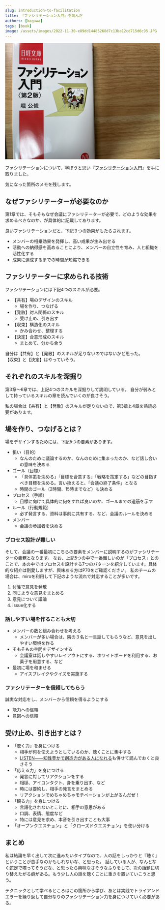 ```yaml
---
slug: introduction-to-facilitation
title: 『ファシリテーション入門』を読んだ
authors: [kagawa]
tags: [book]
image: /assets/images/2022-11-30-e89dd14485268d7c13ba12cd715d6c95.JPG
---
```


![Docusaurus Plushie](./2022-11-30.JPG)

ファシリテーションについて、学ぼうと思い『[ファシリテーション入門](https://amzn.to/3Ui2mcL)』を手に取りました。

気になった箇所のメモを残します。

## なぜファシリテーターが必要なのか
第1章では、そもそもなぜ会議にファシリテーターが必要で、どのような効果を求めるべきなのか、が具体的に記載してあります。

良いファシリテーションだと、下記３つの効果がもたらされます。
- メンバーの相乗効果を発揮し、高い成果が生み出せる
- 活動への納得感を高めることにより、メンバーの自立性を育み、人と組織を活性化する
- 成果に達成するまでの時間が短縮できる

## ファシリテーターに求められる技術
ファシリテーションには下記4つのスキルが必要。
- 【共有】場のデザインのスキル
    - 場を作り、つなげる
- 【発散】対人関係のスキル
    - 受け止め、引き出す
- 【収束】構造化のスキル
    - かみ合わせ、整理する
- 【決定】合意形成のスキル
    - まとめて、分かち合う

自分は【共有】と【発散】のスキルが足りないのではないかと思った。  
【収束】と【決定】はやっていそう。

## それぞれのスキルを深掘り
第3章〜6章では、上記4つのスキルを深掘りして説明している。
自分が弱みとして持っているスキルの章を読んでいくのが良さそう。

私の場合は【共有】と【発散】のスキルが足りないので、第3章と4章を熟読必要があります。

## 場を作り、つなげるとは？
場をデザインするためには、下記5つの要素があります。
- 狙い（目的）
    - なんのために議論するのか、なんのために集まったのか、など話し合いの意味を決める
- ゴール（目標）
    - 「具体策を決める」「目標を合意する」「戦略を策定する」などの目指すべき目標を決める。言い換えると、「会議の終了条件」となる
    - 時間のゴール（2時間、15時までなど）も決める
- プロセス（手順）
    - 目標に向けて具体的に何をすれば良いのか、ゴールまでの道筋を示す
- ルール（行動規範）
    - 必ず発言する、資料は事前に共有する、など、会議のルールを決める
- メンバー
    - 会議の参加者を決める

### プロセス設計が難しい

そして、会議の一番最初にこちらの要素をメンバーに説明するのがファシリテーターの義務となります。
なお、上記5つの中で一番難しいのが「プロセス」とのことで、本の中ではプロセスを設計する7つのパターンを紹介しています。具体的な紹介は割愛しますが、興味ある方はP70をご確認ください。
私のチームの場合は、miroを利用して下記のような流れで対応することが多いです。
1. 付箋で意見を発散
2. 同じような意見をまとめる
3. 意見について議論
4. issue化する

### 話しやすい場を作ることも大切
- メンバーの数と組み合わせを考える
    - メンバーが多い場合は、隣の３名と一旦話してもらうなど、意見を出しやすい環境を作る
- そもそもの空間をデザインする
    - 会議室は話しやすいレイアウトにする、ホワイトボードを利用する、お菓子を用意する、など
- 最初に場を和ませる
    - アイスブレイクやクイズを実施する

### ファシリテーターを信頼してもらう
誠実な対応をし、メンバーから信頼を得るようにする
- 能力への信頼
- 意図への信頼

## 受け止め、引き出すとは？
- 「聴く力」を身につける
    - 相手が何を伝えようとしているのか、聴くことに集中する
    - [LISTEN――知性豊かで創造力がある人になれる](https://amzn.to/3Vo7eOG)も併せて読んでおくと良さそう
- 「応える力」を身につける
    - 発言に対してリアクションをする
    - 相槌、アイコンタクト、身を乗り出す、など
    - 時には要約し、相手の発言をまとめる
    - リアクションでめちゃめちゃモチベーションが上がるんだぜ！
- 「観る力」を身につける
    - 言語化されないとことに、相手の意思がある
    - 口調、表情、態度など
    - 特には意見を求め、本音を引き出すことも大事
- 「オープンクエスチョン」と「クローズドクエスチョン」を使い分ける

## まとめ
私は結論を早く出して次に進みたいタイプなので、人の話をしっかりと『聴く』ということが苦手なのかもしれないな、と思った。
話している人が、なんとなく蛇足で喋ってそうだな、と思ったら興味なさそうなふりをして、次の話題に切り替えたがる癖がある。もう少し人の話を聴くことに重きを置いていこうと思う。

テクニックとして学べるところはこの箇所から学び、あとは実践でトライアンドエラーを繰り返して自分なりのファシリテーション力を身につけていく必要がある。
